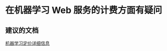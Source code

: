 <properties 
    pageTitle="I have a question regarding billing for machine learning web services"
    description="在机器学习 Web 服务的计费方面有疑问"
    service="microsoft.machinelearning"
    resource="webServices"
    authors="jajan17"
    displayOrder="1"
    selfHelpType="resource"
    supportTopicIds=""
    resourceTags=""
    productPesIds=""
    cloudEnvironments="public"
 />


# <a name="i-have-a-question-regarding-billing-for-machine-learning-web-services"></a>在机器学习 Web 服务的计费方面有疑问

## <a name="recommended-documents"></a>**建议的文档**
[机器学习定价详细信息](http://go.microsoft.com/fwlink/?LinkId=824637)



<!--HONumber=Nov16_HO4-->


